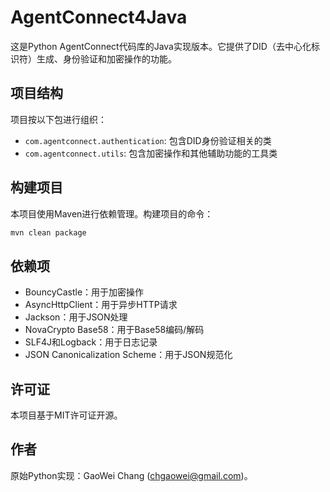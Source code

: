 # AgentConnect4Java

这是Python AgentConnect代码库的Java实现版本。它提供了DID（去中心化标识符）生成、身份验证和加密操作的功能。

## 项目结构

项目按以下包进行组织：

- `com.agentconnect.authentication`: 包含DID身份验证相关的类
- `com.agentconnect.utils`: 包含加密操作和其他辅助功能的工具类

## 构建项目

本项目使用Maven进行依赖管理。构建项目的命令：

```bash
mvn clean package
```

## 依赖项

- BouncyCastle：用于加密操作
- AsyncHttpClient：用于异步HTTP请求
- Jackson：用于JSON处理
- NovaCrypto Base58：用于Base58编码/解码
- SLF4J和Logback：用于日志记录
- JSON Canonicalization Scheme：用于JSON规范化

## 许可证

本项目基于MIT许可证开源。

## 作者

原始Python实现：GaoWei Chang (chgaowei@gmail.com)。